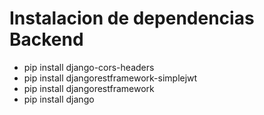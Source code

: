 <h1>
    Instalacion de dependencias Backend
</h1>
<ul>
    <li>
        pip install django-cors-headers
    </li>
    <li>
       pip install djangorestframework-simplejwt
    </li>
    <li>
        pip install djangorestframework
    </li>
    <li>
        pip install django
    </li>
</ul>